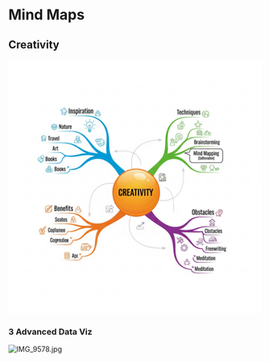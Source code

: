 # Mind Maps

## Creativity

![0808-mind_map_example.jpg](0808-mind_map_example.jpg)

### 3 Advanced Data Viz
![IMG_9578.jpg](IMG_9578.jpg)

